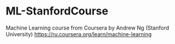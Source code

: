 # ML-StanfordCourse
Machine Learning course from Coursera by Andrew Ng (Stanford University)
https://ru.coursera.org/learn/machine-learning
